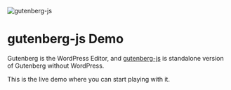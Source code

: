 ![gutenberg-js](https://github.com/front/gutenberg-js/raw/master/gutenberg_js_logo.svg?sanitize=true "gutenberg-js")

# gutenberg-js Demo

Gutenberg is the WordPress Editor, and [gutenberg-js](https://github.com/front/gutenberg-js) is standalone version of Gutenberg without WordPress.

This is the live demo where you can start playing with it.

